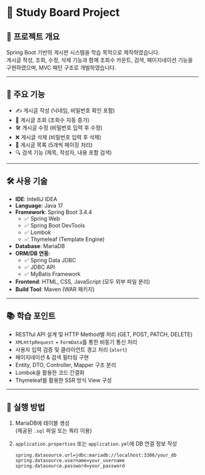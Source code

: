 # 📝 Study Board Project

## 📌 프로젝트 개요
Spring Boot 기반의 게시판 시스템을 학습 목적으로 제작하였습니다.  
게시글 작성, 조회, 수정, 삭제 기능과 함께 조회수 카운트, 검색, 페이지네이션 기능을 구현하였으며, MVC 패턴 구조로 개발하였습니다.

---

## 🚀 주요 기능

- ✍️ 게시글 작성 (닉네임, 비밀번호 확인 포함)
- 📖 게시글 조회 (조회수 자동 증가)
- 🛠 게시글 수정 (비밀번호 입력 후 수정)
- ❌ 게시글 삭제 (비밀번호 입력 후 삭제)
- 📄 게시글 목록 (5개씩 페이징 처리)
- 🔍 검색 기능 (제목, 작성자, 내용 포함 검색)

---

## 🛠 사용 기술

- **IDE**: IntelliJ IDEA
- **Language**: Java 17
- **Framework**: Spring Boot 3.4.4  
  - ✅ Spring Web  
  - ✅ Spring Boot DevTools  
  - ✅ Lombok  
  - ✅ Thymeleaf (Template Engine)
- **Database**: MariaDB
- **ORM/DB 연동**:  
  - ✅ Spring Data JDBC  
  - ✅ JDBC API  
  - ✅ MyBatis Framework
- **Frontend**: HTML, CSS, JavaScript (모두 외부 파일 분리)
- **Build Tool**: Maven (WAR 패키지)

---

## 📚 학습 포인트

- RESTful API 설계 및 HTTP Method별 처리 (GET, POST, PATCH, DELETE)
- `XMLHttpRequest` + `FormData`를 통한 비동기 통신 처리
- 사용자 입력 검증 및 클라이언트 경고 처리 (`alert`)
- 페이지네이션 & 검색 필터링 구현
- Entity, DTO, Controller, Mapper 구조 분리
- Lombok을 활용한 코드 간결화
- Thymeleaf를 활용한 SSR 방식 View 구성

---

## 🔔 실행 방법

1. MariaDB에 테이블 생성  
   (제공된 `.sql` 파일 또는 쿼리 이용)

2. `application.properties` 또는 `application.yml`에 DB 연결 정보 작성
   ```properties
   spring.datasource.url=jdbc:mariadb://localhost:3306/your_db
   spring.datasource.username=your_username
   spring.datasource.password=your_password
